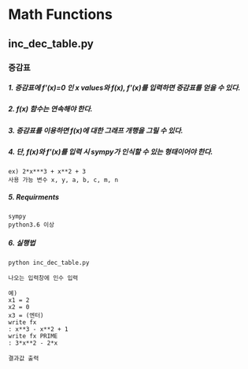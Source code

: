 # Math Functions

## inc_dec_table.py

### 증감표

##### 1. 증감표에 f'(x)=0 인 x values와 f(x), f'(x)를 입력하면 증감표를 얻을 수 있다.

##### 2. f(x) 함수는 연속해야 한다.

##### 3. 증감표를 이용하면 f(x)에 대한 그래프 개행을 그릴 수 있다.

##### 4. 단, f(x)와 f'(x)를 입력 시 sympy가 인식할 수 있는 형태이어야 한다.
	ex) 2*x***3 + x**2 + 3
    사용 가능 변수 x, y, a, b, c, m, n

##### 5. Requirments
	sympy
    python3.6 이상
    
##### 6. 실행법
	python inc_dec_table.py
    
    나오는 입력창에 인수 입력
    
    예) 
    x1 = 2
    x2 = 0
    x3 = (엔터)
    write fx
    : x**3 - x**2 + 1
    write fx PRIME
    : 3*x**2 - 2*x
    
    결과값 출력
    